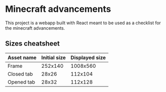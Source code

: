 <h1>Minecraft advancements</h1>
This project is a webapp built with React meant to be used as a checklist for the minecraft advancements.
<h2>Sizes cheatsheet</h2>
<table>
    <thead>
        <th>Asset name</th>
        <th>Initial size</th>
        <th>Displayed size</th>
    </thead>
    <tr>
        <td>Frame</td>
        <td>252x140</td>
        <td>1008x560</td>
    </tr>
    <tr>
        <td>Closed tab</td>
        <td>28x26</td>
        <td>112x104</td>
    </tr>
    <tr>
        <td>Opened tab</td>
        <td>28x32</td>
        <td>112x128</td>
    </tr>
</table>